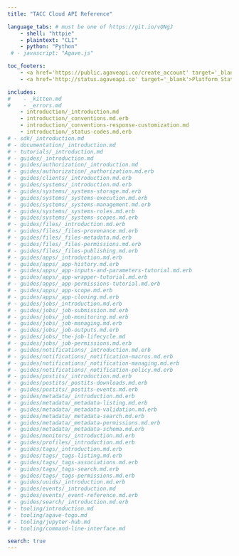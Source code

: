 ```yaml
---
title: "TACC Cloud API Reference"

language_tabs: # must be one of https://git.io/vQNgJ
    - shell: "httpie"
    - plaintext: "CLI"
    - python: "Python"
 # - javascript: "Agave.js"

toc_footers:
    - <a href='https://public.agaveapi.co/create_account' target='_blank'>Create an Account</a>
    - <a href='http://status.agaveapi.co' target='_blank'>Platform Status</a>

includes:
#    - _kitten.md
#    - _errors.md
    - introduction/_introduction.md
    - introduction/_conventions.md.erb
    - introduction/_conventions-response-customization.md
    - introduction/_status-codes.md.erb
# - sdk/_introduction.md
# - documentation/_introduction.md
# - tutorials/_introduction.md
# - guides/_introduction.md
# - guides/authorization/_introduction.md
# - guides/authorization/_authorization.md.erb
# - guides/clients/_introduction.md.erb
# - guides/systems/_introduction.md.erb
# - guides/systems/_systems-storage.md.erb
# - guides/systems/_systems-execution.md.erb
# - guides/systems/_systems-management.md.erb
# - guides/systems/_systems-roles.md.erb
# - guides/systems/_systems-scopes.md.erb
# - guides/files/_introduction.md.erb
# - guides/files/_files-provenance.md.erb
# - guides/files/_files-metadata.md.erb
# - guides/files/_files-permissions.md.erb
# - guides/files/_files-publishing.md.erb
# - guides/apps/_introduction.md.erb
# - guides/apps/_app-history.md.erb
# - guides/apps/_app-inputs-and-parameters-tutorial.md.erb
# - guides/apps/_app-wrapper-tutorial.md.erb
# - guides/apps/_app-permissions-tutorial.md.erb
# - guides/apps/_app-scope.md.erb
# - guides/apps/_app-cloning.md.erb
# - guides/jobs/_introduction.md.erb
# - guides/jobs/_job-submission.md.erb
# - guides/jobs/_job-monitoring.md.erb
# - guides/jobs/_job-managing.md.erb
# - guides/jobs/_job-outputs.md.erb
# - guides/jobs/_the-job-lifecycle.md
# - guides/jobs/_job-permissions.md.erb
# - guides/notifications/_introduction.md.erb
# - guides/notifications/_notification-macros.md.erb
# - guides/notifications/_notification-managing.md.erb
# - guides/notifications/_notification-policy.md.erb
# - guides/postits/_introduction.md.erb
# - guides/postits/_postits-downloads.md.erb
# - guides/postits/_postits-events.md.erb
# - guides/metadata/_introduction.md.erb
# - guides/metadata/_metadata-listing.md.erb
# - guides/metadata/_metadata-validation.md.erb
# - guides/metadata/_metadata-search.md.erb
# - guides/metadata/_metadata-permissions.md.erb
# - guides/metadata/_metadata-schema.md.erb
# - guides/monitors/_introduction.md.erb
# - guides/profiles/_introduction.md.erb
# - guides/tags/_introduction.md.erb
# - guides/tags/_tags-listing.md.erb
# - guides/tags/_tags-associations.md.erb
# - guides/tags/_tags-search.md.erb
# - guides/tags/_tags-permissions.md.erb
# - guides/uuids/_introduction.md.erb
# - guides/events/_introduction.md
# - guides/events/_event-reference.md.erb
# - guides/search/_introduction.md.erb
# - tooling/introduction.md
# - tooling/agave-togo.md
# - tooling/jupyter-hub.md
# - tooling/command-line-interface.md

search: true
---
```

